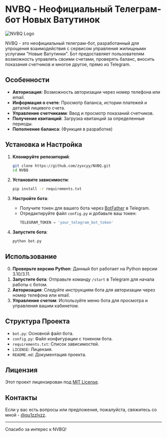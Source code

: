 # NVBQ - Неофициальный Телеграм-бот Новых Ватутинок

![NVBQ Logo](https://qu1zzly.ru/storage/nvbq-logo.png)

NVBQ - это неофициальный телеграм-бот, разработанный для упрощения взаимодействия с сервисом управления жилищными услугами "Новые Ватутинки". Бот предоставляет пользователям возможность управлять своими счетами, проверять баланс, вносить показания счетчиков и многое другое, прямо из Telegram.

## Особенности

- **Авторизация**: Возможность авторизации через номер телефона или email.
- **Информация о счете**: Просмотр баланса, истории платежей и деталей лицевого счета.
- **Управление счетчиками**: Ввод и просмотр показаний счетчиков.
- **Получение квитанций**: Загрузка квитанций за определенные периоды.
- **Пополнение баланса**: (Функция в разработке)

## Установка и Настройка

1. **Клонируйте репозиторий**:
   ```bash
   git clone https://github.com/zyxcyy/NVBQ.git
   cd NVBQ
   ```

2. **Установите зависимости**:
   ```bash
   pip install -r requirements.txt
   ```

3. **Настройте бота**:
   - Получите токен для вашего бота через [BotFather](https://t.me/botfather) в Telegram.
   - Отредактируйте файл `config.py` и добавьте ваш токен:
     ```python
     TELEGRAM_TOKEN = 'your_telegram_bot_token'
     ```

4. **Запустите бота**:
   ```bash
   python bot.py
   ```

## Использование

0. **Проверьте версию Python**: Данный бот работает на Python версии 3.10/3.11.
1. **Запустите бота**: Отправьте команду `/start` в Telegram для начала работы с ботом.
2. **Авторизация**: Следуйте инструкциям бота для авторизации через номер телефона или email.
3. **Управление счетом**: Используйте меню бота для просмотра и управления вашим кабинетом.

## Структура Проекта

- `bot.py`: Основной файл бота.
- `config.py`: Файл конфигурации с токеном бота.
- `requirements.txt`: Список зависимостей.
- `LICENSE`: Лицензия.
- `README.md`: Документация проекта.

## Лицензия

Этот проект лицензирован под [MIT License](LICENSE).

## Контакты

Если у вас есть вопросы или предложения, пожалуйста, свяжитесь со мной - [@qu1zzlyzz](https://t.me/qu1zzlyzz).

---

Спасибо за интерес к NVBQ!
